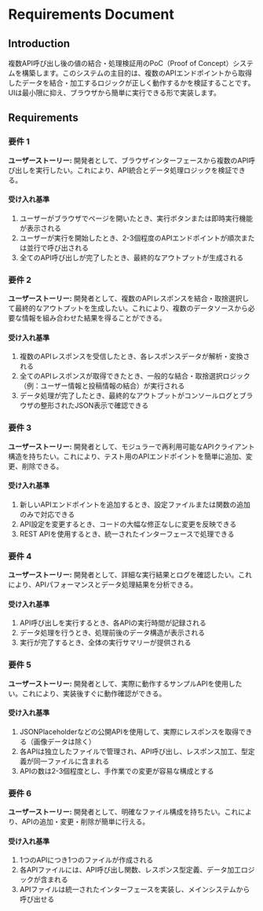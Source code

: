 # Requirements Document

## Introduction

複数API呼び出し後の値の結合・処理検証用のPoC（Proof of Concept）システムを構築します。このシステムの主目的は、複数のAPIエンドポイントから取得したデータを結合・加工するロジックが正しく動作するかを検証することです。UIは最小限に抑え、ブラウザから簡単に実行できる形で実装します。

## Requirements

### 要件 1

**ユーザーストーリー:** 開発者として、ブラウザインターフェースから複数のAPI呼び出しを実行したい。これにより、API統合とデータ処理ロジックを検証できる。

#### 受け入れ基準

1. ユーザーがブラウザでページを開いたとき、実行ボタンまたは即時実行機能が表示される
2. ユーザーが実行を開始したとき、2-3個程度のAPIエンドポイントが順次または並行で呼び出される
3. 全てのAPI呼び出しが完了したとき、最終的なアウトプットが生成される

### 要件 2

**ユーザーストーリー:** 開発者として、複数のAPIレスポンスを結合・取捨選択して最終的なアウトプットを生成したい。これにより、複数のデータソースから必要な情報を組み合わせた結果を得ることができる。

#### 受け入れ基準

1. 複数のAPIレスポンスを受信したとき、各レスポンスデータが解析・変換される
2. 全てのAPIレスポンスが取得できたとき、一般的な結合・取捨選択ロジック（例：ユーザー情報と投稿情報の結合）が実行される
3. データ処理が完了したとき、最終的なアウトプットがコンソールログとブラウザの整形されたJSON表示で確認できる

### 要件 3

**ユーザーストーリー:** 開発者として、モジュラーで再利用可能なAPIクライアント構造を持ちたい。これにより、テスト用のAPIエンドポイントを簡単に追加、変更、削除できる。

#### 受け入れ基準

1. 新しいAPIエンドポイントを追加するとき、設定ファイルまたは関数の追加のみで対応できる
2. API設定を変更するとき、コードの大幅な修正なしに変更を反映できる
3. REST APIを使用するとき、統一されたインターフェースで処理できる

### 要件 4

**ユーザーストーリー:** 開発者として、詳細な実行結果とログを確認したい。これにより、APIパフォーマンスとデータ処理結果を分析できる。

#### 受け入れ基準

1. API呼び出しを実行するとき、各APIの実行時間が記録される
2. データ処理を行うとき、処理前後のデータ構造が表示される
3. 実行が完了するとき、全体の実行サマリーが提供される

### 要件 5

**ユーザーストーリー:** 開発者として、実際に動作するサンプルAPIを使用したい。これにより、実装後すぐに動作確認ができる。

#### 受け入れ基準

1. JSONPlaceholderなどの公開APIを使用して、実際にレスポンスを取得できる（画像データは除く）
2. 各APIは独立したファイルで管理され、API呼び出し、レスポンス加工、型定義が同一ファイルに含まれる
3. APIの数は2-3個程度とし、手作業での変更が容易な構成とする

### 要件 6

**ユーザーストーリー:** 開発者として、明確なファイル構成を持ちたい。これにより、APIの追加・変更・削除が簡単に行える。

#### 受け入れ基準

1. 1つのAPIにつき1つのファイルが作成される
2. 各APIファイルには、API呼び出し関数、レスポンス型定義、データ加工ロジックが含まれる
3. APIファイルは統一されたインターフェースを実装し、メインシステムから呼び出せる